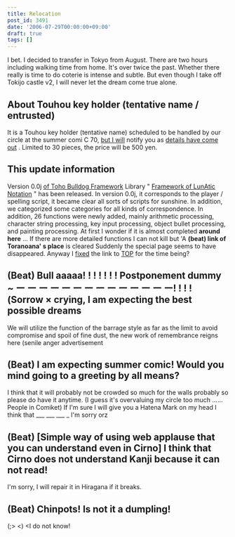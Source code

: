 ```yaml
---
title: Relocation
post_id: 3491
date: '2006-07-29T00:00:00+09:00'
draft: true
tags: []
---
```


I bet. I decided to transfer in Tokyo from August. There are two hours including walking time from home. It's over twice the past. Whether there really is time to do coterie is intense and subtle. But even though I take off Tokijo castle v2, I will never let the dream come true alone.

## About Touhou key holder (tentative name / entrusted)

It is a Touhou key holder (tentative name) scheduled to be handled by our circle at the summer comi C 70, [but I will](http://hal900.gotdns.com/HAL900page/goods/goods.html) notify you as [details have come out](http://hal900.gotdns.com/HAL900page/goods/goods.html) . Limited to 30 pieces, the price will be 500 yen.

## This update information

Version 0.0j [of Toho Bulldog Framework](https://danmaq.com/tag/flan) Library " [Framework of LunAtic Notation](https://danmaq.com/tag/flan) " has been released. In version 0.0j, it corresponds to the player / spelling script, it became clear all sorts of scripts for sunshine. In addition, we categorized some categories for all kinds of correspondence. In addition, 26 functions were newly added, mainly arithmetic processing, character string processing, key input processing, object bullet processing, and painting processing. At first I wonder if it is almost completed **around here** ... If there are more detailed functions I can not kill but 'A **(beat) link of Toranoana' s place** is cleared Suddenly the special page seems to have disappeared. Anyway I [fixed](http://www.toranoana.jp/) the link to [TOP](http://www.toranoana.jp/) for the time being?

## (Beat) Bull aaaaa! ! ! ! ! ! ! Postponement dummy ~ ー ー ー ー ー ー ー ー ー ー ー ー ー ー! ! ! ! (Sorrow × crying, I am expecting the best possible dreams

We will utilize the function of the barrage style as far as the limit to avoid compromise and spoil of fine dust, the new work of remembrance reigns here (senile anger advertisement

## (Beat) I am expecting summer comic! Would you mind going to a greeting by all means?

I think that it will probably not be crowded so much for the walls probably so please do have it anytime. (I guess it's overvaluing my circle too much ...... People in Comiket) If I'm sure I will give you a Hatena Mark on my head I think that ___ ___ ___ _ I'm sorry orz

## (Beat) \[Simple way of using web applause that you can understand even in Cirno\] I think that Cirno does not understand Kanji because it can not read!

I'm sorry, I will repair it in Hiragana if it breaks.

## (Beat) Chinpots! Is not it a dumpling!

(;\> <) <I do not know!

